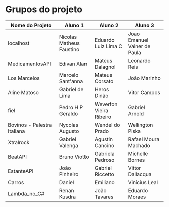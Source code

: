 # Grupos do projeto

Nome do Projeto | Aluno 1 | Aluno 2 | Aluno 3
---|------|-----------|-----
localhost | Nicolas Matheus Faustino | Eduardo Luiz Lima C | Joao Emanuel Vainer de Paula
MedicamentosAPI | Edivan Alan | Mateus Dalagnol | Leonardo Reis 
Los Marcelos | Marcelo Sant'anna | Mateus Corsato | João Marinho
Aline Matoso | Gabriel de Lima | Heros Dinão | Vitor Campos
fiel | Pedro H P Geraldo | Weverton Vieira Ribeiro | Gabriel Arnold
Bovinos - Palestra Italiana | Nycolas Augusto | Wendel do Prado | Wellington Piska
Xtralrock | Gabriel Valenga | Agustin Cancino | Rafael Moura Machado
BeatAPI | Bruno Viotto | Gabriela Pedroso | Michelle Bornes
EstanteAPI | João Pinheiro | Gabriel Riccetto | Vittor Dallacqua 
Carros | Daniel | Emiliano | Vinícius Leal
Lambda_no_C# | Renan Kusdra | João Tavares | Eduardo Moraes